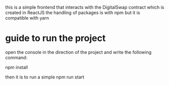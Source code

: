 this is a simple frontend that interacts with the DigitalSwap contract which is created in ReactJS the handling of packages is with npm but it is compatible with yarn


# guide to run the project

open the console in the direction of the project and write the following command:

npm install

then it is to run a simple npm run start
